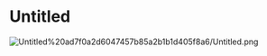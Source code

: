 # Untitled

![Untitled%20ad7f0a2d6047457b85a2b1b1d405f8a6/Untitled.png](Untitled%20ad7f0a2d6047457b85a2b1b1d405f8a6/Untitled.png)